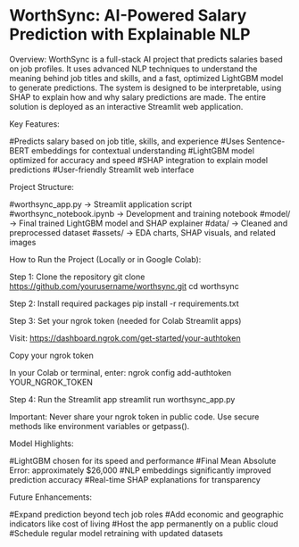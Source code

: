 # WorthSync: AI-Powered Salary Prediction with Explainable NLP

Overview:
WorthSync is a full-stack AI project that predicts salaries based on job profiles. It uses advanced NLP techniques to understand the meaning behind job titles and skills, and a fast, optimized LightGBM model to generate predictions. The system is designed to be interpretable, using SHAP to explain how and why salary predictions are made. The entire solution is deployed as an interactive Streamlit web application.

Key Features:

#Predicts salary based on job title, skills, and experience
#Uses Sentence-BERT embeddings for contextual understanding
#LightGBM model optimized for accuracy and speed
#SHAP integration to explain model predictions
#User-friendly Streamlit web interface

Project Structure:

#worthsync_app.py → Streamlit application script
#worthsync_notebook.ipynb → Development and training notebook
#model/ → Final trained LightGBM model and SHAP explainer
#data/ → Cleaned and preprocessed dataset
#assets/ → EDA charts, SHAP visuals, and related images

How to Run the Project (Locally or in Google Colab):

Step 1: Clone the repository
git clone https://github.com/yourusername/worthsync.git
cd worthsync

Step 2: Install required packages
pip install -r requirements.txt

Step 3: Set your ngrok token (needed for Colab Streamlit apps)

Visit: https://dashboard.ngrok.com/get-started/your-authtoken

Copy your ngrok token

In your Colab or terminal, enter:
ngrok config add-authtoken YOUR_NGROK_TOKEN

Step 4: Run the Streamlit app
streamlit run worthsync_app.py

Important: Never share your ngrok token in public code. Use secure methods like environment variables or getpass().

Model Highlights:

#LightGBM chosen for its speed and performance
#Final Mean Absolute Error: approximately $26,000
#NLP embeddings significantly improved prediction accuracy
#Real-time SHAP explanations for transparency

Future Enhancements:

#Expand prediction beyond tech job roles
#Add economic and geographic indicators like cost of living
#Host the app permanently on a public cloud
#Schedule regular model retraining with updated datasets

